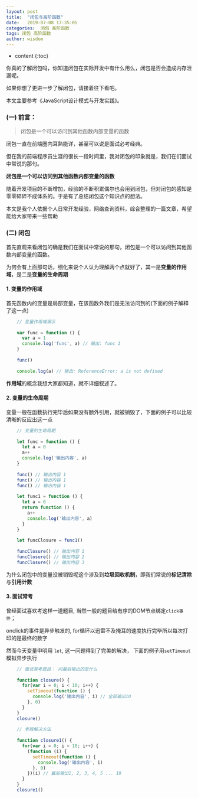 ```yaml
---
layout: post
title:  "闭包与高阶函数"
date:   2019-07-08 17:35:05
categories:  闭包 高阶函数
tags: 闭包 高阶函数
author: wisdom
---
```


* content
{:toc}

你真的了解闭包吗，你知道闭包在实际开发中有什么用么，闭包是否会造成内存泄漏呢。

如果你想了更进一步了解闭包，请接着往下看吧。

本文主要参考《JavaScript设计模式与开发实践》。




### (一) 前言：

>闭包是一个可以访问到其他函数内部变量的函数

闭包一直在前端圈内耳熟能详，甚至可以说是面试必考经典。

但在我的前端程序员生涯的很长一段时间里，我对闭包的印象就是，我们在们面试中常说的那句。

**闭包是一个可以访问到其他函数内部变量的函数**

随着开发项目的不断增加，经验的不断积累偶尔也会用到闭包，但对闭包的感知是零零碎碎不成体系的。于是有了总结闭包这个知识点的想法。

本文是我个人依据个人日常开发经验，网络查询资料，综合整理的一篇文章，希望能给大家带来一些帮助


### (二) 闭包

首先直观来看闭包的确是我们在面试中常说的那句，闭包是一个可以访问到其他函数内部变量的函数。

为何会有上面那句话，细化来说个人认为理解两个点就好了，其一是**变量的作用域**，是二是**变量的生命周期**

#### 1. 变量的作用域

首先函数内的变量是局部变量，在该函数外我们是无法访问到的(下面的例子解释了这一点)

```js
    // 变量作用域演示
    
    var func = function () {
      var a = 1
      console.log('func', a) // 输出: func 1
    }
    
    func()
    
    console.log(a) // 输出: ReferenceError: a is not defined
```
**作用域**的概念我想大家都知道，就不详细叙述了。

#### 2. 变量的生命周期

变量一般在函数执行完毕后如果没有额外引用，就被销毁了，下面的例子可以比较清晰的反应出这一点

```js
    // 变量的生命周期
    
    let func = function () {
      let a = 0
      a++
      console.log('输出内容', a)
    }
    
    func() // 输出内容 1
    func() // 输出内容 1
    func() // 输出内容 1
    
    let func1 = function () {
      let a = 0
      return function () {
        a++
        console.log('输出内容', a)
      }
    }
    
    let funcClosure = func1()
    
    funcClosure() // 输出内容 1
    funcClosure() // 输出内容 2
    funcClosure() // 输出内容 3
```
为什么闭包中的变量没被销毁呢这个涉及到**垃圾回收机制**，即我们常说的**标记清除**与**引用计数**

#### 3. 面试常考

曾经面试喜欢考这样一道题目, 当然一般的题目给有序的DOM节点绑定`click事件`；

onclick的事件是异步触发的, for循环以迅雷不及掩耳的速度执行完毕所以每次打印的是最终的数字

然而今天变量申明用 `let`, 这一问题得到了完美的解决， 下面的例子用`setTimeout`模拟异步执行

```js
    // 面试常考题目： 问最后输出的是什么
    
    function closure() {
      for(var i = 0; i < 10; i++) {
        setTimeout(function () {
          console.log('输出内容', i) // 全部输出10
        }, 0)
      }
    }
    closure()
    
    // 老版解决方法
    
    function closure1() {
      for(var i = 0; i < 10; i++) {
        (function (i) {
          setTimeout(function () {
            console.log('输出内容', i)
          }, 0)
        })(i) // 最后输出1, 2, 3, 4, 5 ... 10
      }
    }
    closure1()
```
